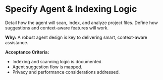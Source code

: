 # Specify Agent & Indexing Logic

Detail how the agent will scan, index, and analyze project files. Define how suggestions and context-aware features will work.

**Why:** A robust agent design is key to delivering smart, context-aware assistance.

**Acceptance Criteria:**

- Indexing and scanning logic is documented.
- Agent suggestion flow is mapped.
- Privacy and performance considerations addressed.

